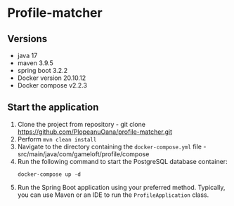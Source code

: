 # Profile-matcher

Versions
- 
- java 17
- maven 3.9.5
- spring boot 3.2.2
- Docker version 20.10.12
- Docker compose v2.2.3

Start the application
-
1. Clone the project from repository - git clone https://github.com/PlopeanuOana/profile-matcher.git
2. Perform `mvn clean install` 
3. Navigate to the directory containing the `docker-compose.yml` file - src/main/java/com/gameloft/profile/compose 
4. Run the following command to start the PostgreSQL database container:
    ```
    docker-compose up -d
    ```
5.  Run the Spring Boot application using your preferred method. Typically, you can use Maven or an IDE to run the `ProfileApplication` class.
